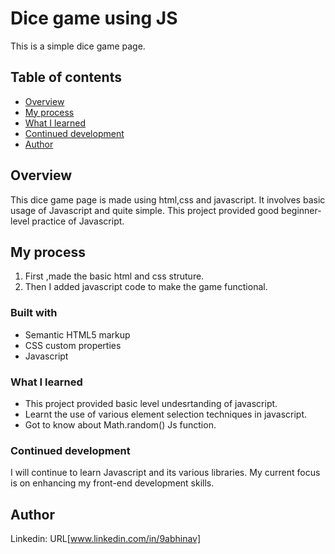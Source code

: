 # Dice game using JS

This is a simple dice game page.

## Table of contents

- [Overview](#overview)
- [My process](#my-process)
- [What I learned](#what-i-learned)
- [Continued development](#continued-development)
- [Author](#author)


## Overview
 This dice game page is made using html,css and javascript. It involves basic usage of Javascript and quite simple. This project provided good beginner-level practice of Javascript.



## My process
  1. First ,made the basic html and css struture.
  2. Then I added javascript code to make the game functional.

### Built with
- Semantic HTML5 markup
- CSS custom properties
- Javascript


### What I learned
 - This project provided basic level undesrtanding of javascript.
 - Learnt the use of various element selection techniques in javascript.
 - Got to know about Math.random() Js function.

### Continued development
I will continue to learn Javascript and its various libraries. My current focus is on enhancing my front-end development skills.

## Author
Linkedin: URL[www.linkedin.com/in/9abhinav]
